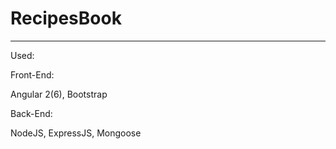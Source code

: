 # RecipesBook

_________________________

Used:

Front-End:

Angular 2(6), Bootstrap

Back-End: 

NodeJS, ExpressJS, Mongoose

